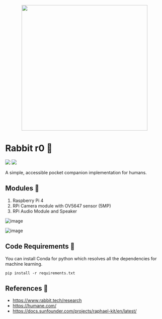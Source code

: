 <div align="center">

<p align="center"> <img src="https://github.com/akshaybahadur21/RabbitR0/assets/22640610/2ebe08b2-c791-400f-9064-692085917272" height="400px"></p>

</div>


# Rabbit r0 🐰
[![](https://img.shields.io/github/license/sourcerer-io/hall-of-fame.svg?colorB=ff0000)](https://github.com/akshaybahadur21/Emojinator/blob/master/LICENSE.md)  [![](https://img.shields.io/badge/Akshay-Bahadur-brightgreen.svg?colorB=ff0000)](https://akshaybahadur.com)

A simple, accessible pocket companion implementation for humans.

## Modules 🥧
1. Raspberry Pi 4
2. RPi Camera module with OV5647 sensor (5MP)
3. RPi Audio Module and Speaker

![image](https://github.com/akshaybahadur21/RabbitR0/assets/22640610/5f486778-0f6e-4dde-8285-9ee52cc2d74c)

![image](https://github.com/akshaybahadur21/RabbitR0/assets/22640610/92b9a9d9-d36a-40f0-ac13-1fb35156eb60)



## Code Requirements 🦄
You can install Conda for python which resolves all the dependencies for machine learning.

`pip install -r requirements.txt`

## References 🔱
- https://www.rabbit.tech/research
- https://humane.com/
- https://docs.sunfounder.com/projects/raphael-kit/en/latest/
